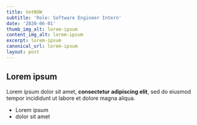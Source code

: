 ```yaml
---
title: VetNOW
subtitle: 'Role: Software Engineer Intern'
date: '2020-06-01'
thumb_img_alt: lorem-ipsum
content_img_alt: lorem-ipsum
excerpt: lorem-ipsum
canonical_url: lorem-ipsum
layout: post
---
```

## Lorem ipsum

Lorem ipsum dolor sit amet, **consectetur adipiscing elit**, sed do eiusmod tempor incididunt ut labore et dolore magna aliqua.

- Lorem ipsum
- dolor sit amet